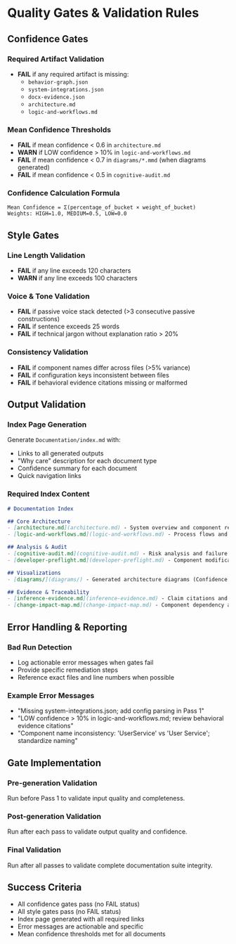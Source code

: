# Quality Gates & Validation Rules

## Confidence Gates

### Required Artifact Validation
- **FAIL** if any required artifact is missing:
  - `behavior-graph.json`
  - `system-integrations.json` 
  - `docx-evidence.json`
  - `architecture.md`
  - `logic-and-workflows.md`

### Mean Confidence Thresholds
- **FAIL** if mean confidence < 0.6 in `architecture.md`
- **WARN** if LOW confidence > 10% in `logic-and-workflows.md`
- **FAIL** if mean confidence < 0.7 in `diagrams/*.mmd` (when diagrams generated)
- **FAIL** if mean confidence < 0.5 in `cognitive-audit.md`

### Confidence Calculation Formula
```
Mean Confidence = Σ(percentage_of_bucket × weight_of_bucket)
Weights: HIGH=1.0, MEDIUM=0.5, LOW=0.0
```

## Style Gates

### Line Length Validation
- **FAIL** if any line exceeds 120 characters
- **WARN** if any line exceeds 100 characters

### Voice & Tone Validation
- **FAIL** if passive voice stack detected (>3 consecutive passive constructions)
- **FAIL** if sentence exceeds 25 words
- **FAIL** if technical jargon without explanation ratio > 20%

### Consistency Validation
- **FAIL** if component names differ across files (>5% variance)
- **FAIL** if configuration keys inconsistent between files
- **FAIL** if behavioral evidence citations missing or malformed

## Output Validation

### Index Page Generation
Generate `Documentation/index.md` with:
- Links to all generated outputs
- "Why care" description for each document type
- Confidence summary for each document
- Quick navigation links

### Required Index Content
```markdown
# Documentation Index

## Core Architecture
- [architecture.md](architecture.md) - System overview and component relationships (Confidence: X%)
- [logic-and-workflows.md](logic-and-workflows.md) - Process flows and business logic (Confidence: X%)

## Analysis & Audit
- [cognitive-audit.md](cognitive-audit.md) - Risk analysis and failure predictions (Confidence: X%)
- [developer-preflight.md](developer-preflight.md) - Component modification guidelines (Confidence: X%)

## Visualizations
- [diagrams/](diagrams/) - Generated architecture diagrams (Confidence: X%)

## Evidence & Traceability
- [inference-evidence.md](inference-evidence.md) - Claim citations and evidence (Confidence: X%)
- [change-impact-map.md](change-impact-map.md) - Component dependency analysis (Confidence: X%)
```

## Error Handling & Reporting

### Bad Run Detection
- Log actionable error messages when gates fail
- Provide specific remediation steps
- Reference exact files and line numbers when possible

### Example Error Messages
- "Missing system-integrations.json; add config parsing in Pass 1"
- "LOW confidence > 10% in logic-and-workflows.md; review behavioral evidence citations"
- "Component name inconsistency: 'UserService' vs 'User Service'; standardize naming"

## Gate Implementation

### Pre-generation Validation
Run before Pass 1 to validate input quality and completeness.

### Post-generation Validation  
Run after each pass to validate output quality and confidence.

### Final Validation
Run after all passes to validate complete documentation suite integrity.

## Success Criteria
- All confidence gates pass (no FAIL status)
- All style gates pass (no FAIL status)  
- Index page generated with all required links
- Error messages are actionable and specific
- Mean confidence thresholds met for all documents
